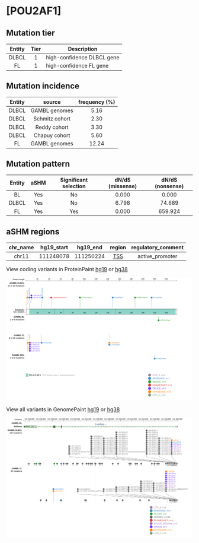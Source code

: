 # [POU2AF1]

## Mutation tier

|Entity|Tier|Description               |
|:------:|:----:|--------------------------|
|DLBCL |1   |high-confidence DLBCL gene|
|FL    |1   |high-confidence FL gene   |
## Mutation incidence

|Entity|source        |frequency (%)|
|:------:|:--------------:|:-------------:|
|DLBCL |GAMBL genomes | 5.16        |
|DLBCL |Schmitz cohort| 2.30        |
|DLBCL |Reddy cohort  | 3.30        |
|DLBCL |Chapuy cohort | 5.60        |
|FL    |GAMBL genomes |12.24        |

## Mutation pattern

|Entity|aSHM|Significant selection|dN/dS (missense)|dN/dS (nonsense)|
|:------:|:----:|:---------------------:|:----------------:|:----------------:|
|BL    |Yes |No                   |0.000           |  0.000         |
|DLBCL |Yes |No                   |6.798           | 74.689         |
|FL    |Yes |Yes                  |0.000           |659.924         |

## aSHM regions

|chr_name|hg19_start|hg19_end |region                                                                                      |regulatory_comment|
|:--------:|:----------:|:---------:|:--------------------------------------------------------------------------------------------:|:------------------:|
|chr11   |111248078 |111250224|[TSS](https://genome.ucsc.edu/s/rdmorin/GAMBL%20hg19?position=chr11%3A111248078%2D111250224)|active_promoter   |



View coding variants in ProteinPaint [hg19](https://www.bcgsc.ca/downloads/morinlab/GAMBL/test/genes/POU2AF1_protein.html)  or [hg38](https://www.bcgsc.ca/downloads/morinlab/GAMBL/test/genes/POU2AF1_protein_hg38.html)

![image](images/proteinpaint/POU2AF1_NM_006235.svg)

View all variants in GenomePaint [hg19](https://www.bcgsc.ca/downloads/morinlab/GAMBL/test/genes/POU2AF1.html)  or [hg38](https://www.bcgsc.ca/downloads/morinlab/GAMBL/test/genes/POU2AF1_hg38.html)

![image](images/proteinpaint/POU2AF1.svg)
